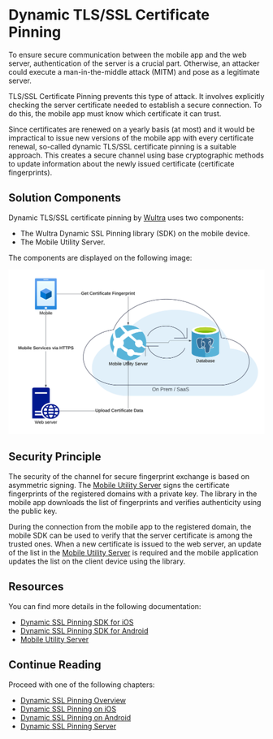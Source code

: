 # Dynamic TLS/SSL Certificate Pinning

<!-- AUTHOR joshis_tweets 2023-05-23T00:00:00Z -->
<!-- SIDEBAR _Sidebar.md sticky -->
<!-- TEMPLATE tutorial -->
<!-- COVER_IMAGE cover.jpg -->

To ensure secure communication between the mobile app and the web server, authentication of the server is a crucial part. Otherwise, an attacker could execute a man-in-the-middle attack (MITM) and pose as a legitimate server.

TLS/SSL Certificate Pinning prevents this type of attack. It involves explicitly checking the server certificate needed to establish a secure connection. To do this, the mobile app must know which certificate it can trust.

Since certificates are renewed on a yearly basis (at most) and it would be impractical to issue new versions of the mobile app with every certificate renewal, so-called dynamic TLS/SSL certificate pinning is a suitable approach. This creates a secure channel using base cryptographic methods to update information about the newly issued certificate (certificate fingerprints).

## Solution Components

Dynamic TLS/SSL certificate pinning by [Wultra](https://wultra.com) uses two components:

- The Wultra Dynamic SSL Pinning library (SDK) on the mobile device.
- The Mobile Utility Server.

The components are displayed on the following image:

![ Architecture overview ](./01.png)

## Security Principle

The security of the channel for secure fingerprint exchange is based on asymmetric signing. The [Mobile Utility Server](https://github.com/wultra/mobile-utility-server) signs the certificate fingerprints of the registered domains with a private key. The library in the mobile app downloads the list of fingerprints and verifies authenticity using the public key.

During the connection from the mobile app to the registered domain, the mobile SDK can be used to verify that the server certificate is among the trusted ones. When a new certificate is issued to the web server, an update of the list in the [Mobile Utility Server](https://github.com/wultra/mobile-utility-server) is required and the mobile application updates the list on the client device using the library.

## Resources

You can find more details in the following documentation:

- [Dynamic SSL Pinning SDK for iOS](https://github.com/wultra/ssl-pinning-ios)
- [Dynamic SSL Pinning SDK for Android](https://github.com/wultra/ssl-pinning-android)
- [Mobile Utility Server](https://github.com/wultra/mobile-utility-server)

## Continue Reading

Proceed with one of the following chapters:

- [Dynamic SSL Pinning Overview](./Readme.md)
- [Dynamic SSL Pinning on iOS](./iOS-Tutorial.md)
- [Dynamic SSL Pinning on Android](./Android-Tutorial.md)
- [Dynamic SSL Pinning Server](./Server-Side-Tutorial.md)
